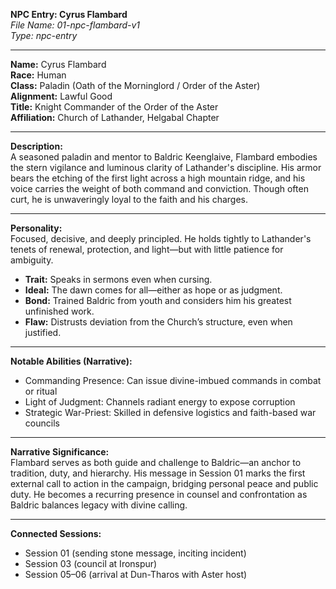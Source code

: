 **NPC Entry: Cyrus Flambard**  
*File Name: 01-npc-flambard-v1*  
*Type: npc-entry*

---

**Name:** Cyrus Flambard  
**Race:** Human  
**Class:** Paladin (Oath of the Morninglord / Order of the Aster)  
**Alignment:** Lawful Good  
**Title:** Knight Commander of the Order of the Aster  
**Affiliation:** Church of Lathander, Helgabal Chapter

---

**Description:**  
A seasoned paladin and mentor to Baldric Keenglaive, Flambard embodies the stern vigilance and luminous clarity of Lathander's discipline. His armor bears the etching of the first light across a high mountain ridge, and his voice carries the weight of both command and conviction. Though often curt, he is unwaveringly loyal to the faith and his charges.

---

**Personality:**  
Focused, decisive, and deeply principled. He holds tightly to Lathander's tenets of renewal, protection, and light—but with little patience for ambiguity.

- **Trait:** Speaks in sermons even when cursing.  
- **Ideal:** The dawn comes for all—either as hope or as judgment.  
- **Bond:** Trained Baldric from youth and considers him his greatest unfinished work.  
- **Flaw:** Distrusts deviation from the Church’s structure, even when justified.

---

**Notable Abilities (Narrative):**  
- Commanding Presence: Can issue divine-imbued commands in combat or ritual  
- Light of Judgment: Channels radiant energy to expose corruption  
- Strategic War-Priest: Skilled in defensive logistics and faith-based war councils

---

**Narrative Significance:**  
Flambard serves as both guide and challenge to Baldric—an anchor to tradition, duty, and hierarchy. His message in Session 01 marks the first external call to action in the campaign, bridging personal peace and public duty. He becomes a recurring presence in counsel and confrontation as Baldric balances legacy with divine calling.

---

**Connected Sessions:**  
- Session 01 (sending stone message, inciting incident)  
- Session 03 (council at Ironspur)  
- Session 05–06 (arrival at Dun-Tharos with Aster host)
